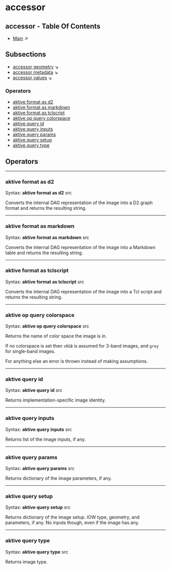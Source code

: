 # accessor
## accessor - Table Of Contents

  - [Main](index.md) ↗


## Subsections


 - [accessor geometry](accessor_geometry.md) ↘
 - [accessor metadata](accessor_metadata.md) ↘
 - [accessor values](accessor_values.md) ↘

### Operators

 - [aktive format as d2](#format_as_d2)
 - [aktive format as markdown](#format_as_markdown)
 - [aktive format as tclscript](#format_as_tclscript)
 - [aktive op query colorspace](#op_query_colorspace)
 - [aktive query id](#query_id)
 - [aktive query inputs](#query_inputs)
 - [aktive query params](#query_params)
 - [aktive query setup](#query_setup)
 - [aktive query type](#query_type)

## Operators

---
### <a name='format_as_d2'></a> aktive format as d2

Syntax: __aktive format as d2__ src

Converts the internal DAG representation of the image into a D2 graph format and returns the resulting string.


---
### <a name='format_as_markdown'></a> aktive format as markdown

Syntax: __aktive format as markdown__ src

Converts the internal DAG representation of the image into a Markdown table and returns the resulting string.


---
### <a name='format_as_tclscript'></a> aktive format as tclscript

Syntax: __aktive format as tclscript__ src

Converts the internal DAG representation of the image into a Tcl script and returns the resulting string.


---
### <a name='op_query_colorspace'></a> aktive op query colorspace

Syntax: __aktive op query colorspace__ src

Returns the name of color space the image is in.

If no colorspace is set then `sRGB` is assumed for 3-band images, and `grey` for single-band images.

For anything else an error is thrown instead of making assumptions.


---
### <a name='query_id'></a> aktive query id

Syntax: __aktive query id__ src

Returns implementation-specific image identity.


---
### <a name='query_inputs'></a> aktive query inputs

Syntax: __aktive query inputs__ src

Returns list of the image inputs, if any.


---
### <a name='query_params'></a> aktive query params

Syntax: __aktive query params__ src

Returns dictionary of the image parameters, if any.


---
### <a name='query_setup'></a> aktive query setup

Syntax: __aktive query setup__ src

Returns dictionary of the image setup. IOW type, geometry, and parameters, if any. No inputs though, even if the image has any.


---
### <a name='query_type'></a> aktive query type

Syntax: __aktive query type__ src

Returns image type.


